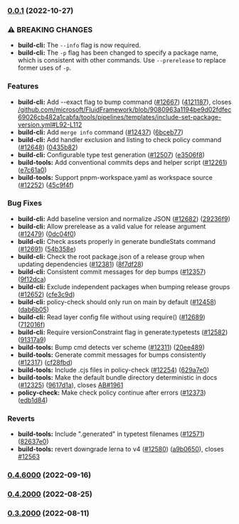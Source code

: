 ### [0.0.1](https://github.com/microsoft/FluidFramework/compare/build-tools_v0.4.8000...build-tools_v0.0.1) (2022-10-27)


### ⚠ BREAKING CHANGES

* **build-cli:** The `--info` flag is now required.
* **build-cli:** The `-p` flag has been changed to specify a package
name, which is consistent with
other commands. Use `--prerelease` to replace former uses of `-p`.

### Features

* **build-cli:** Add --exact flag to bump command ([#12667](https://github.com/microsoft/FluidFramework/issues/12667)) ([4121187](https://github.com/microsoft/FluidFramework/commit/4121187e77a1c9be34a41138a7254e32e14af149)), closes [/github.com/microsoft/FluidFramework/blob/9080963a1194be9d02fdfec69026cb482a1cabfa/tools/pipelines/templates/include-set-package-version.yml#L92-L112](https://github.com/microsoft//github.com/microsoft/FluidFramework/blob/9080963a1194be9d02fdfec69026cb482a1cabfa/tools/pipelines/templates/include-set-package-version.yml/issues/L92-L112)
* **build-cli:** Add `merge info` command ([#12437](https://github.com/microsoft/FluidFramework/issues/12437)) ([6bceb77](https://github.com/microsoft/FluidFramework/commit/6bceb7762398bd4b42396b77e67773fd3958d87b))
* **build-cli:** Add handler exclusion and listing to check policy command ([#12648](https://github.com/microsoft/FluidFramework/issues/12648)) ([0435b82](https://github.com/microsoft/FluidFramework/commit/0435b82ec14e81aa7ebfd46e30a8bdfb4080d512))
* **build-cli:** Configurable type test generation ([#12507](https://github.com/microsoft/FluidFramework/issues/12507)) ([e3506f8](https://github.com/microsoft/FluidFramework/commit/e3506f8cad0f43860c3b5bb17f2bd2b76290d8d8))
* **build-tools:** Add conventional commits deps and helper script ([#12261](https://github.com/microsoft/FluidFramework/issues/12261)) ([e7c61a0](https://github.com/microsoft/FluidFramework/commit/e7c61a043bcf64d724319a95f7df5ba4695db482))
* **build-tools:** Support pnpm-workspace.yaml as workspace source ([#12252](https://github.com/microsoft/FluidFramework/issues/12252)) ([45c9f4f](https://github.com/microsoft/FluidFramework/commit/45c9f4fb191fd04e95cc19d4e90756ca3aa93e78))


### Bug Fixes

* **build-cli:** Add baseline version and normalize JSON ([#12682](https://github.com/microsoft/FluidFramework/issues/12682)) ([29236f9](https://github.com/microsoft/FluidFramework/commit/29236f9ecb548842cff6972653ea88b7c37d116a))
* **build-cli:** Allow prerelease as a valid value for release argument ([#12479](https://github.com/microsoft/FluidFramework/issues/12479)) ([0dc04f0](https://github.com/microsoft/FluidFramework/commit/0dc04f0cc5cb082390cf1621c132dd949caf991f))
* **build-cli:** Check assets properly in generate bundleStats command ([#12691](https://github.com/microsoft/FluidFramework/issues/12691)) ([54b358e](https://github.com/microsoft/FluidFramework/commit/54b358e4e74286de12a25106e5e8020c5911d337))
* **build-cli:** Check the root package.json of a release group when updating dependencies ([#12381](https://github.com/microsoft/FluidFramework/issues/12381)) ([8f7df28](https://github.com/microsoft/FluidFramework/commit/8f7df28992e1c96b15b15c90cb7e9769d9792cde))
* **build-cli:** Consistent commit messages for dep bumps ([#12357](https://github.com/microsoft/FluidFramework/issues/12357)) ([9f12dca](https://github.com/microsoft/FluidFramework/commit/9f12dca5c423d677dd5a88e80984f018f64bc471))
* **build-cli:** Exclude independent packages when bumping release groups ([#12652](https://github.com/microsoft/FluidFramework/issues/12652)) ([cfe3c9d](https://github.com/microsoft/FluidFramework/commit/cfe3c9d41fe9afa2fa23e0805d2cffccc3c257fa))
* **build-cli:** policy-check should only run on main by default ([#12458](https://github.com/microsoft/FluidFramework/issues/12458)) ([dab6b05](https://github.com/microsoft/FluidFramework/commit/dab6b052e0944cddef74119102c6c7db9f8ec1cc))
* **build-cli:** Read layer config file without using require() ([#12689](https://github.com/microsoft/FluidFramework/issues/12689)) ([712016f](https://github.com/microsoft/FluidFramework/commit/712016f1fd1dd9737d551524e466a042b5274a0f))
* **build-cli:** Require versionConstraint flag in generate:typetests ([#12582](https://github.com/microsoft/FluidFramework/issues/12582)) ([91317a9](https://github.com/microsoft/FluidFramework/commit/91317a9c5736dc89c3a93bb890af67e330737873))
* **build-tools:** Bump cmd detects ver scheme ([#12311](https://github.com/microsoft/FluidFramework/issues/12311)) ([20ee489](https://github.com/microsoft/FluidFramework/commit/20ee4890bdbd24d31bdff8b8d4ea669080196564))
* **build-tools:** Generate commit messages for bumps consistently ([#12317](https://github.com/microsoft/FluidFramework/issues/12317)) ([cf28fbd](https://github.com/microsoft/FluidFramework/commit/cf28fbd11225c3c3d5792bb6dee2ead33c74fc3e))
* **build-tools:** Include .cjs files in policy-check ([#12254](https://github.com/microsoft/FluidFramework/issues/12254)) ([629a7e0](https://github.com/microsoft/FluidFramework/commit/629a7e080890162568380afd7e67a1db4441a019))
* **build-tools:** Make the default bundle directory deterministic in docs ([#12325](https://github.com/microsoft/FluidFramework/issues/12325)) ([9617d1a](https://github.com/microsoft/FluidFramework/commit/9617d1aaeed4f8632c822f78b59ee9123b1af185)), closes [AB#1961](https://github.com/microsoft/AB/issues/1961)
* **policy-check:** Make check policy continue after errors ([#12373](https://github.com/microsoft/FluidFramework/issues/12373)) ([edb1d84](https://github.com/microsoft/FluidFramework/commit/edb1d84e276ea6797c47b4af43bad68279ffbf4e))


### Reverts

* **build-tools:** Include ".generated" in typetest filenames ([#12571](https://github.com/microsoft/FluidFramework/issues/12571)) ([82637e0](https://github.com/microsoft/FluidFramework/commit/82637e0b3ec8cdd9aefee9775cdc1b1bc7de7f47))
* **build-tools:** revert downgrade lerna to v4 ([#12580](https://github.com/microsoft/FluidFramework/issues/12580)) ([a9b0650](https://github.com/microsoft/FluidFramework/commit/a9b065009e9e3187de4019b67efba96b6a9198d9)), closes [#12563](https://github.com/microsoft/FluidFramework/issues/12563)

### [0.4.6000](https://github.com/microsoft/FluidFramework/compare/build-tools_v0.4.5000...build-tools_v0.4.6000) (2022-09-16)

### [0.4.2000](https://github.com/microsoft/FluidFramework/compare/build-tools_v0.4.1000...build-tools_v0.4.2000) (2022-08-25)

### [0.3.2000](https://github.com/microsoft/FluidFramework/compare/build-tools_v0.3.1000...build-tools_v0.3.2000) (2022-08-11)

